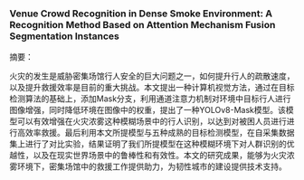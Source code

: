 ### Venue Crowd Recognition in Dense Smoke Environment: A Recognition Method Based on Attention Mechanism Fusion Segmentation Instances

摘要：

火灾的发生是威胁密集场馆行人安全的巨大问题之一，如何提升行人的疏散速度，以及提升救援效率是目前的重大挑战。本文提出一种计算机视觉方法，通过在目标检测算法的基础上，添加Mask分支，利用通道注意力机制对环境中目标行人进行图像增强，同时降低环境在图像中的权重，提出了一种YOLOv8-Mask模型。该模型可以有效增强在火灾浓雾这种模糊场景中的行人识别，以达到对被困人员进行进行高效率救援。最后利用本文所提模型与五种成熟的目标检测模型，在自采集数据集上进行了对比实验，结果证明了我们所提模型在这种模糊环境下对人群识别的优越性，以及在现实世界场景中的鲁棒性和有效性。本文的研究成果，能够为火灾浓雾环境下，密集场馆中的救援工作提供助力，为韧性城市的建设提供技术支持。
